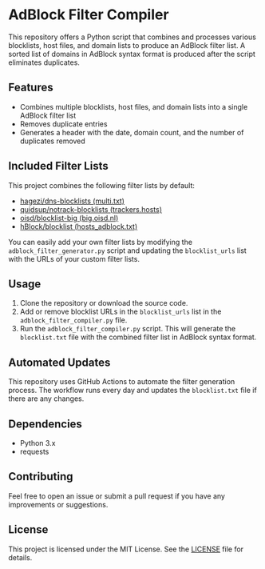 # AdBlock Filter Compiler

This repository offers a Python script that combines and processes various blocklists, host files, and domain lists to produce an AdBlock filter list. A sorted list of domains in AdBlock syntax format is produced after the script eliminates duplicates.

## Features

- Combines multiple blocklists, host files, and domain lists into a single AdBlock filter list
- Removes duplicate entries
- Generates a header with the date, domain count, and the number of duplicates removed

## Included Filter Lists

This project combines the following filter lists by default:

- [hagezi/dns-blocklists (multi.txt)](https://raw.githubusercontent.com/hagezi/dns-blocklists/main/adblock/multi.txt)
- [quidsup/notrack-blocklists (trackers.hosts)](https://gitlab.com/quidsup/notrack-blocklists/-/raw/master/trackers.hosts)
- [oisd/blocklist-big (big.oisd.nl)](https://adguardteam.github.io/HostlistsRegistry/assets/filter_27.txt)
- [hBlock/blocklist (hosts_adblock.txt)](https://hblock.molinero.dev/hosts_adblock.txt)

You can easily add your own filter lists by modifying the `adblock_filter_generator.py` script and updating the `blocklist_urls` list with the URLs of your custom filter lists.

## Usage

1. Clone the repository or download the source code.
2. Add or remove blocklist URLs in the `blocklist_urls` list in the `adblock_filter_compiler.py` file.
3. Run the `adblock_filter_compiler.py` script. This will generate the `blocklist.txt` file with the combined filter list in AdBlock syntax format.

## Automated Updates

This repository uses GitHub Actions to automate the filter generation process. The workflow runs every day and updates the `blocklist.txt` file if there are any changes.

## Dependencies

- Python 3.x
- requests

## Contributing

Feel free to open an issue or submit a pull request if you have any improvements or suggestions.

## License

This project is licensed under the MIT License. See the [LICENSE](LICENSE) file for details.
